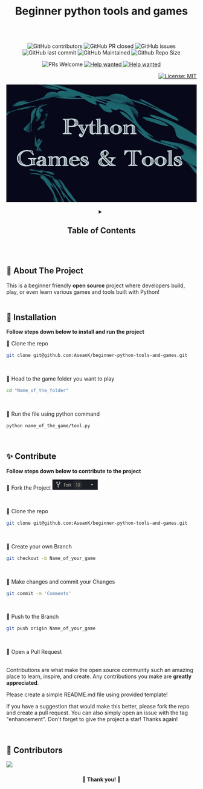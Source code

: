 <h1 align="center">Beginner python tools and games</h1>
<br /><br />

<!----------------Badge-------------->
<div align="center">
  
![GitHub contributors](https://img.shields.io/github/contributors/AseanK/beginner-python-tools-and-games?style=flat&color=blueviolet)
![GitHub PR closed](https://img.shields.io/github/issues-pr-closed-raw/AseanK/beginner-python-tools-and-games?style=flate&color=fb07c8)
![GitHub issues](https://img.shields.io/github/issues-raw/AseanK/beginner-python-tools-and-games?style=flate&color=aqua)
![GitHub last commit](https://img.shields.io/github/last-commit/AseanK/beginner-python-tools-and-games?style=flat&color=blueviolet)
![GitHub Maintained](https://img.shields.io/badge/maintained-yes-fb07c8.svg?style=flat)
![Github Repo Size](https://img.shields.io/github/repo-size/AseanK/beginner-python-tools-and-games?style=flat&color=aqua)

<img src="https://img.shields.io/badge/Contribute welcome-blueviolet.svg?style=for-the-badge" alt="PRs Welcome" /> <a href="https://github.com/AseanK/beginner-python-tools-and-games" target="_blank">
<img src="https://img.shields.io/badge/Help wanted-fb07c8.svg?style=for-the-badge" alt="Help wanted" /> <a href="https://github.com/AseanK/beginner-python-tools-and-games" target="_blank">
<img src="https://img.shields.io/badge/Open source-aqua.svg?style=for-the-badge" alt="Help wanted" /> <a href="https://github.com/AseanK/beginner-python-tools-and-games" target="_blank">
  
</div>
<div align="right">
  
[![License: MIT](https://img.shields.io/badge/License-MIT-blueviolet.svg)](https://opensource.org/licenses/MIT)
  
</div>
  
<!----------------Badge END-------------->
  
<p align="center">
  <a href="https://github.com/AseanK/beginner-python-tools-and-games" target="_blank">
    <img src="images/mainLogo.jpg" width = "720px" height = "310px">
  </a>
</p>

<!-- Table of Contents -->
<!-- Please update when you're contributing -->

<!-- <li><a href="/Name of your folder">Name of your game</a></li> -->

<div align="center">
<details>
    <summary><h2>Table of Contents</h2></summary>
  <ol.s>
    <h3>Games</h3>
      <li><a href="/Games/auction">Auction</a></li>
      <li><a href="/Games/black_jack">BlackJack</a></li>
      <li><a href="/Games/slot_machine">Slot Machine</a></li>
      <li><a href="/Games/board_filling_game">Board filling game</a></li>
      <li><a href="/Games/state_guessing">US states guessing</a></li>
      <li><a href="/Games/minesweeper">Minesweeper</a></li>
      <li><a href="/Games/hangman">Hang Man</a></li>
      <li><a href="/Games/rock_paper_scissors">Rock Paper Scissor</a></li>
      <li><a href="/Games/guess_the_number">Guess the number</a></li>
      <li><a href="/Games/tic_tac_toe">Tic-Tac-Toe</a></li>
      <li><a href="/Games/road_crossing">Road crossing</a></li>
      <li><a href="/Games/pong">Pong</a></li>
      <li><a href="/Games/turtle_racing_bet">Turtle racing bet</a></li>
      <li><a href="/Games/snake_game">Snake game</a></li>
      <li><a href="/Games/etch_a_sketch">Etch A Sketch</a></li>
    <h3>Tools</h3>
      <li><a href="/Tools/encoding">Encoding</a></li>
      <li><a href="/Tools/calculator">Calculator</a></li>
      <li><a href="/Tools/NATO_alphabet_translator">NATO Alphabet Translator</a></li>
      <li><a href="/Tools/distance_calculator">Distance Conversion Calculator</a></li>
      <li><a href="/Tools/pomodoro_timer">Pomodoro Timer</a></li>
      <li><a href="/Tools/password_manager">Password Manager</a></li>
   </h3>
  </ol.s>
</details>
</div>
<br /><br />


## :eyes: About The Project
This is a beginner friendly **open source** project where developers build, play, or even learn various games and tools built with Python!
<br /><br />


## :mushroom: Installation
**Follow steps down below to install and run the project**

:rice_ball: Clone the repo 
```bash
git clone git@github.com:AseanK/beginner-python-tools-and-games.git
```
<br />

:rice_ball: Head to the game folder you want to play
```bash
cd "Name_of_the_folder"
```
<br />

:rice_ball: Run the file using python command
```bash
python name_of_the_game/tool.py
```
<br />

## :sparkles: Contribute

**Follow steps down below to contribute to the project**

:rice_ball: Fork the Project
    <img src="/images/fork.png" width="120" height="27">
    
<br />
    
:rice_ball: Clone the repo 
```bash
git clone git@github.com:AseanK/beginner-python-tools-and-games.git
```
<br />

:rice_ball: Create your own Branch 
```bash
git checkout -b Name_of_your_game
```
<br />

:rice_ball: Make changes and commit your Changes 
```bash
git commit -m 'Comments'
```
<br />

:rice_ball: Push to the Branch 
```bash
git push origin Name_of_your_game
```
<br />

:rice_ball: Open a Pull Request
<br /><br />


Contributions are what make the open source community such an amazing place to learn, inspire, and create. Any contributions you make are **greatly appreciated**.

Please create a simple README.md file using provided template!

If you have a suggestion that would make this better, please fork the repo and create a pull request. You can also simply open an issue with the tag "enhancement".
Don't forget to give the project a star! Thanks again!


<br />

## :raised_hands: Contributors

<a href="https://github.com/AseanK/beginner-python-tools-and-games/graphs/contributors">
  <img src="https://contrib.rocks/image?repo=AseanK/beginner-python-tools-and-games" />
</a>

<br />
<h4 align="center"> 🙏 Thank you! 🙏 </h4>
